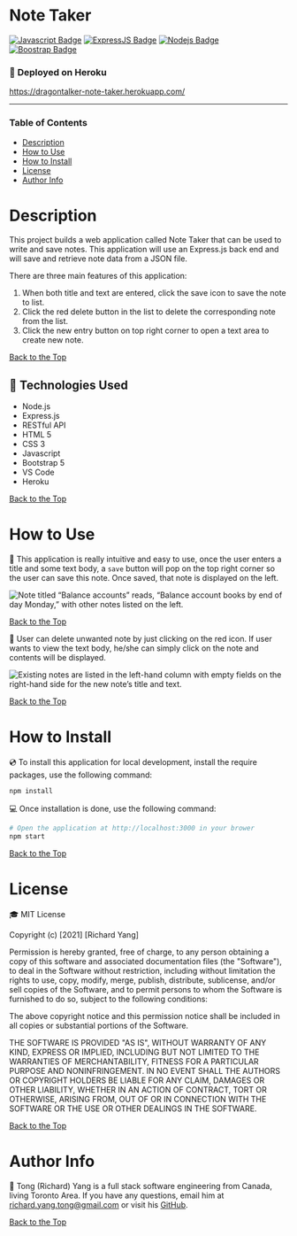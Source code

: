 # **Note Taker**

[![Javascript Badge](https://img.shields.io/badge/-Javascript-F0DB4F?style=for-the-badge&labelColor=black&logo=javascript&logoColor=F0DB4F)](#) [![ExpressJS Badge](https://img.shields.io/badge/-Express.JS-ff781f?style=for-the-badge&labelColor=black&logo=express&logoColor=FF781F)](#) [![Nodejs Badge](https://img.shields.io/badge/-Node.js-3C873A?style=for-the-badge&labelColor=black&logo=node.js&logoColor=3C873A)](#) [![Boostrap Badge](https://img.shields.io/badge/-bootstrap5-553c7b?style=for-the-badge&labelColor=black&logo=bootstrap&logoColor=553c7b)](#)

### :rocket: **Deployed on Heroku**

https://dragontalker-note-taker.herokuapp.com/

---

### **Table of Contents**

- [Description](#description)
- [How to Use](#how-to-use)
- [How to Install](#how-to-install)
- [License](#license)
- [Author Info](#author-info)

# Description

This project builds a web application called Note Taker that can be used to write and save notes. This application will use an Express.js back end and will save and retrieve note data from a JSON file.

There are three main features of this application:

1. When both title and text are entered, click the save icon to save the note to list.
2. Click the red delete button in the list to delete the corresponding note from the list.
3. Click the new entry button on top right corner to open a text area to create new note.

[Back to the Top](#note-taker)

## :wrench: **Technologies Used**

- Node.js
- Express.js
- RESTful API
- HTML 5
- CSS 3
- Javascript
- Bootstrap 5
- VS Code
- Heroku

[Back to the Top](#note-taker)

# How to Use

:crystal_ball: This application is really intuitive and easy to use, once the user enters a title and some text body, a `save` button will pop on the top right corner so the user can save this note. Once saved, that note is displayed on the left.

![Note titled “Balance accounts” reads, “Balance account books by end of day Monday,” with other notes listed on the left.](./Assets/11-express-homework-demo-02.png)

[Back to the Top](#note-taker)

:eyes: User can delete unwanted note by just clicking on the red icon. If user wants to view the text body, he/she can simply click on the note and contents will be displayed.

![Existing notes are listed in the left-hand column with empty fields on the right-hand side for the new note’s title and text.](./Assets/11-express-homework-demo-01.png)

[Back to the Top](#note-taker)

# How to Install

:cd: To install this application for local development, install the require packages, use the following command:

```bash
npm install
```

:computer: Once installation is done, use the following command:

```bash
# Open the application at http://localhost:3000 in your brower
npm start
```

[Back to the Top](#note-taker)

# License

:mortar_board: MIT License

Copyright (c) [2021] [Richard Yang]

Permission is hereby granted, free of charge, to any person obtaining a copy of this software and associated documentation files (the "Software"), to deal in the Software without restriction, including without limitation the rights to use, copy, modify, merge, publish, distribute, sublicense, and/or sell copies of the Software, and to permit persons to whom the Software is furnished to do so, subject to the following conditions:

The above copyright notice and this permission notice shall be included in all copies or substantial portions of the Software.

THE SOFTWARE IS PROVIDED "AS IS", WITHOUT WARRANTY OF ANY KIND, EXPRESS OR IMPLIED, INCLUDING BUT NOT LIMITED TO THE WARRANTIES OF MERCHANTABILITY, FITNESS FOR A PARTICULAR PURPOSE AND NONINFRINGEMENT. IN NO EVENT SHALL THE AUTHORS OR COPYRIGHT HOLDERS BE LIABLE FOR ANY CLAIM, DAMAGES OR OTHER LIABILITY, WHETHER IN AN ACTION OF CONTRACT, TORT OR OTHERWISE, ARISING FROM, OUT OF OR IN CONNECTION WITH THE SOFTWARE OR THE USE OR OTHER DEALINGS IN THE SOFTWARE.

[Back to the Top](#note-taker)

# Author Info

:space_invader: Tong (Richard) Yang is a full stack software engineering from Canada, living Toronto Area. If you have any questions, email him at richard.yang.tong@gmail.com or visit his [GitHub](https://github.com/Dragontalker).

[Back to the Top](#note-taker)
